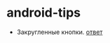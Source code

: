 # android-tips

* Закругленные кнопки. [ответ](https://medium.com/@inibukanadit/androidstarter-1-i-want-a-round-button-636bc5553d6d)
